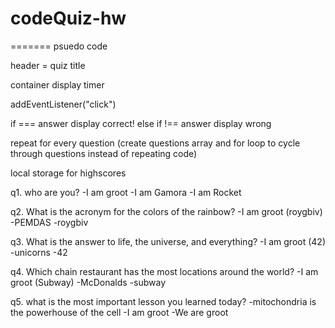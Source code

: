 # codeQuiz-hw


=======
psuedo code

header = quiz title

container
display timer


addEventListener("click")

 if === answer
  display correct!
 else if !== answer
  display wrong

repeat for every question (create questions array and for loop to cycle through questions instead of repeating code)



local storage for highscores











q1. who are you?
    -I am groot
    -I am Gamora
    -I am Rocket

q2. What is the acronym for the colors of the rainbow?
    -I am groot (roygbiv)
    -PEMDAS
    -roygbiv


q3. What is the answer to life, the universe, and everything?
    -I am groot (42)
    -unicorns
    -42 

q4. Which chain restaurant has the most locations around the world?
    -I am groot (Subway)
    -McDonalds
    -subway


q5. what is the most important lesson you learned today?
    -mitochondria is the powerhouse of the cell
    -I am groot
    -We are groot


